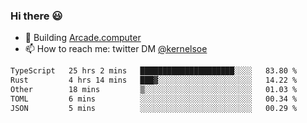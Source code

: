 ### Hi there 😃

- 🔨 Building [Arcade.computer](https://arcade.computer)
- 📫 How to reach me: twitter DM [@kernelsoe](https://twitter.com/kernelsoe)

<!--START_SECTION:waka-->

```txt
TypeScript   25 hrs 2 mins   █████████████████████░░░░   83.80 %
Rust         4 hrs 14 mins   ███▓░░░░░░░░░░░░░░░░░░░░░   14.22 %
Other        18 mins         ▒░░░░░░░░░░░░░░░░░░░░░░░░   01.03 %
TOML         6 mins          ░░░░░░░░░░░░░░░░░░░░░░░░░   00.34 %
JSON         5 mins          ░░░░░░░░░░░░░░░░░░░░░░░░░   00.29 %
```

<!--END_SECTION:waka-->
